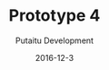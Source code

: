 ---
title: 'Prototype 4'
footer: d27bd9b77239ed4ed6384199c0867d749f549842
description: ""
sections:
    -
        template: banner
        text: '# Tiger Mom Boardgame'
        theme: dark
        color: '#000000'
    -
        template: buttons
        text: ""
        buttons:
            -
                text: 'Game Manual'
                href: 'https://github.com/hancandy/itu-portfolio/raw/gh-pages/public/1%20Game%20Manual%20-%20Tiger%20Mom.pdf'
                target: _blank
            -
                text: 'Examples of Play '
                href: 'https://github.com/hancandy/itu-portfolio/raw/gh-pages/public/2%20Examples%20of%20play%20-%20Tiger%20Mom.pdf'
                target: _blank
            -
                text: Pitch
                href: 'https://github.com/hancandy/itu-portfolio/raw/gh-pages/public/3%20Pitch%20-%20Tiger%20Mom.pdf'
                target: _blank
    -
        template: richTextSection
        text: "<h2 id=\"one-loser\">One loser</h2>\n\n<h3>Blood and flesh</h3>\n\n<p>The discussion started with a TV game shows inspired idea to find a loser with the assumption of competitiveness and hostility. Players can evaluate the situation and make alliance with the strong players to boycott one and force her to be the loser.&nbsp;Such setup invovles&nbsp;a lot of tension, strategies, lies and betrayal. The problem is, these shows are mostly made for the viewer&#39;s entertainment and not thet players. We decided that it is not the experience we want to create,we want to have most focus on the social aspect of the play experience and we want players to still be able to be friends when the game is over</p>\n\n<h3>Keeping your hands clean</h3>\n\n<p>Therefore we tried to look into natural ways to determine a loser, where individual players have no intention of making one player lose, but it just happens naturally. One of the ideas was making racing game, where the loser will be the last to reach the goal. However, this would mean the the winners have to wait after they have won for a loser to be found. It is also a very unpleasant experience for the loser to keep feeling left behind, experiencing stress and continuous failure.</p>\n\n<p>We then got inspired by the statement &quot;we don&#39;t have to win, we just need to not lose&quot;, and thought of the using limited space or resources to determine a loser. The first idea was that 4 players fight for 3 vacancies in a party, or the opportunity to date a girl. This evolved into university space because it is a more convincing real life situation where we are not trying to be the best, but to be better than some others. When we think about that students probably don&#39;t have a strong focus to be strategic as they are buried in their studies, we realised that parents, who have a clearer view of the big picture, would be more likely to be thinking strategically. They are the ones that can &quot;control&quot;. Who likes to control the most? Tiger moms. With the semiotics of the game, we can provide an opportunity for self expression through our rules and mechanics.</p>\n\n<h2 id=\"resource-management\">Resource management</h2>\n\n<p>So how do tiger moms control, and what can increase the child&#39;s chance? That would be our main resource in the game. We decided to focus on what the moms can make their kids do instead of what they themselves can do (e.g. bribing school personnel, having an affair with the principal) because we want to stay within the topic and focus on tiger moms&#39; attempts to control their kids.</p>\n\n<p>The context&nbsp;is that the children need to go to an admission test by the end of the summer (end game) to get into university (goal), and thus have to improve their knowledge before the test (procedure of action). To improve academic skills (supplementing goal), the children&nbsp;need to go to summer school (moves), which takes time and money (resources).</p>\n\n<p><img alt=\"tiger-mom-board.png\" src=\"//kimberlyliu.com/itu-portfolio/media/b84ef8d1eaac34cc0f423d9a5876fbb3be12fb01/tiger-mom-board.png\" /></p>\n\n<p>The schedule board of the game</p>\n\n<h2 id=\"iterations\">Planning</h2>\n\n<p>After the idea generation I drew a board with spaces for leisure, basic courses, special courses, work, play and sleep. Time is represented by tokens that briefly represent 8 hours and each turn is a week. I had a hard time calculating how much money is needed. I tried to make an absolute skill requirement for 3 possible university spaces, and based on that I calculated how much money is needed to fulfil those requirements. To add some complexity, I put in some special courses, they are more expensive, but have higher pay-offs. I imagined that players lay all the tokens in one go and end their turns.</p>\n\n<h2 id=\"first-iteration\">First iteration - first step towards balancing</h2>\n\n<p>When we met again, we decided to try out the plan, but before we could start trying the game, some rules needed to be added. Players laying all their time tokens in one turn would cause very long waiting time and a huge advantage for the player that starts the round. In the end we agreed on the suggestion that player should lay 2 tokens in a turn, and a round is ended when all players have placed their time tokens.</p>\n\n<h3>Symmetrical Game</h3>\n\n<p>We designed the game as a Symmetrical Game, all players should be given the same setup and resources. However, the player who starts first in a round has a big strategic advantage because there are more class vacancies. We tackled the problem by setting the total number of rounds to be 8, a product of 4, so every player has same amount of times to start, and thus equal opportunity to win. A too symmetrical game may scare away some competitive players, but since the game has strong social focus instead of competitive focus, we do not consider this a problem.</p>\n\n<h3>Elimiating redundant elements</h3>\n\n<p>We combined the play and sleep slot because they are very similar limitation in the sense that the player should have a certain amount of time tokens spend in them to be free from the risk of punishment. When a player doesn&#39;t put enough tokens to sleep/play, they will have to roll a die to determine whether the child authorities would find out and take away the kid. If they do, the player cannot make any moves for one round.</p>\n\n<h3>Playtest result</h3>\n\n<p>In our first playthrough, we found that even though we aim for a specific one of the three place available in university, the calculated score for admission we get for all these subjects are similar. Also, the special subjects seem to be a bad strategy for a player to make because it is expensive and doesn&#39;t count that much in the final score calculation. It also caught our attention that all players have similar scores and the winner only wins by a little bit, at the same time we felt like there isn&#39;t much diversity of strategies.</p>\n\n<p>It took us some time to calculate the final score and it was confusing to some of us, but we agreed that it fits well with the semiotics of the game: It&#39;s like real university admission, and the tiger moms need to work to get what&#39;s best for their kids! We think that he calculation is actually part of the game.</p>\n\n<h2 id=\"second-iteration\">Second iteration</h2>\n\n<h3>Undesirable strategies</h3>\n\n<p>Concerning the problem with special course, we thought of a few ideas, and the one where they give special ability/advantage was most interesting because not only can it provide incentives to invest in those courses, it also solves the problem of lacking strategic diversity in the game. It makes sense that they cost more, when they have a special function in the game instead of just being one of the other subjects that will be calculated in the score.</p>\n\n<p>Overworking the child became an unpopular strategy in our playthrough as soon as the players learn that the risk of doing so is so high compared to how much extra one can get out of it. Therefore we decided fix the risk vs pay-off balance. Instead of not allowing the player to move for one round, they just don&#39;t get any credit point for two of the time tokens they placed. If they put more tokens than required in sleep, they get a chance to earn more credit points from the token they placed.</p>\n\n<h3>New problems arise</h3>\n\n<p>After the adjustment, we relised&nbsp;that the game requires too many credit cards to be held by players, and it requires a lot of credit cards to be in put in the game. A suggestion was to let the player level up when they have some certain experience points, but it could be hard to keep track of what level one&#39;s in, as there are so many subjects. Inspired by the Settlers of Catan - Expansion a team member has brought, we used a similar board to keep track of the levels, players only need to flip a card in the grad sheetwhen they level up which is easy to implement and save materials at the same time.</p>\n\n<h2 id=\"third-iteration\">Third iteration</h2>\n\n<h3>Even more dynamics</h3>\n\n<p>After another playthrough we found the game to be more dynamic, but the score statistics in the end are still quite similar, and we thought it was because we have the same amount of income and we have fair chance of being the first to make a turn. We thought of solving with problem with adding more randomness and luck elements. Therefore we added chance cards, where unexpected good/bad events could happen to players. We made sure to include some that changes the player&#39;s income to add more variety in the gameplay. Income increase chance cards can cause Reinforcing Relationship, to mitigate this effect we put quite a lot of the same income increase card in the deck so that it&#39;s more likely for all players to get one of them sooner or later, we think this is important so players won&#39;t feel very unlucky and the income gap will be a bit smaller.</p>\n\n<h3>Calling it a day</h3>\n\n<p>In the last playthrough we had we played two rounds and different players won in the two rounds. After adding the chance cards the statistics start to vary a bit more, but it doesn&#39;t mean the riches player would always win, if the player has a very equal distribution of investment between the three subjects. The player can actually lose to poorer players who focus their investment in one particular subject. We haven&#39;t fully explored the possibilities with just two playthrough but we found no more obvious dominant strategt, we also felt at that point that the game is playable, has a good sense of tension, and not too difficult to learn.</p>\n"
meta:
    id: 0f299689b5d6c328ab4c5afdde8bfeb318b2c15e
    parentId: f8d133111ad5ddad52a465c47d7cdbef5923fc8d
    language: en
date: '2016-12-3'
author: 'Putaitu Development'
permalink: /prototype-4/
layout: sectionPage
---